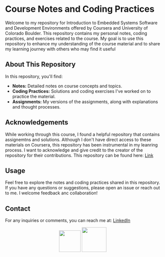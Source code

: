# Course Notes and Coding Practices

Welcome to my repository for Introduction to Embedded Systems Software and Development Environments offered by Coursera and University of Colorado Boulder. This repository contains my personal notes, coding practices, and exercises related to the course. My goal is to use this repository to enhance my understanding of the course material and to share my learning journey with others who may find it useful

## About This Repository

In this repository, you'll find:
- **Notes:** Detailed notes on course concepts and topics.
- **Coding Practices:** Solutions and coding exercises I've worked on to practice the material.
- **Assignments:** My versions of the assignments, along with explanations and thought processes.

## Acknowledgements

While working through this course, I found a helpful repository that contains assignemtns and solutions. Although I don't have direct access to these materials on Coursera, this repository has been instrumental in my leanring process. I want to acknowledge and give credit to the creator of the repository for their contributions. This repository can be found here: [Link](https://github.com/MohammAAA/Introduction-to-Embedded-Systems-Software-and-Development-Environments)

## Usage

Feel free to explore the notes and coding practices shared in this repository. If you have any questions or suggestions, please open an issue or reach out to me. I welcome feedback anc collaboration!

## Contact

For any inquiries or comments, you can reach me at:
[LinkedIn](https://www.linkedin.com/in/peteremad146/)

<div align=center>
  <img src="https://www.langoly.com/wp-content/uploads/2021/09/coursera-logo.png" width="70">
  
  <img src="https://cdn-gdhah.nitrocdn.com/VtlHNiClMsEARfCIyqRJharvNeXzwcSj/assets/images/optimized/rev-57e0023/www.globaladmissions.com/uploads/school_logos/university-of-colorado-boulder.png" width="80"> 
</div>
